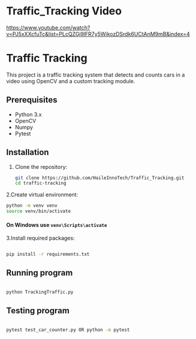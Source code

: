 # Traffic_Tracking Video

https://www.youtube.com/watch?v=PJ5xXXcfuTc&list=PLcQZGj9lFR7y5WikozDSrdk6UCtAnM9mB&index=4

# Traffic Tracking

This project is a traffic tracking system that detects and counts cars in a video using OpenCV and a custom tracking module.

## Prerequisites

- Python 3.x
- OpenCV
- Numpy
- Pytest

## Installation

1. Clone the repository:
   ```sh
   git clone https://github.com/HaileInnoTech/Traffic_Tracking.git
   cd traffic-tracking
   ```

2.Create virtual environment:

```sh
python -m venv venv
source venv/bin/activate
```

#### On Windows use `venv\Scripts\activate`

3.Install required packages:

```sh

pip install -r requirements.txt

```

## Running program

```sh

python TrackingTraffic.py

```

## Testing program

```sh

pytest test_car_counter.py OR python -m pytest

```
